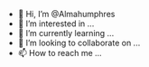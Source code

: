 - 👋 Hi, I’m @Almahumphres
- 👀 I’m interested in ...
- 🌱 I’m currently learning ...
- 💞️ I’m looking to collaborate on ...
- 📫 How to reach me ...

<!---
Almahumphres/Almahumphres is a ✨ special ✨ repository because its `README.md` (this file) appears on your GitHub profile.
You can click the Preview link to take a look at your changes.
--->

